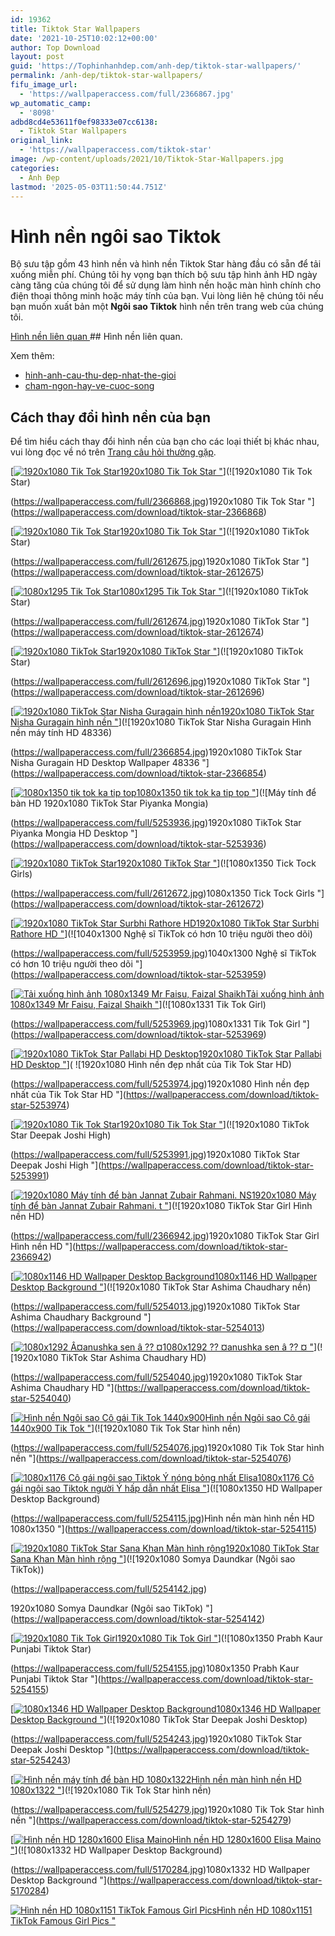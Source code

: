 ```yaml
---
id: 19362
title: Tiktok Star Wallpapers
date: '2021-10-25T10:02:12+00:00'
author: Top Download
layout: post
guid: 'https://Tophinhanhdep.com/anh-dep/tiktok-star-wallpapers/'
permalink: /anh-dep/tiktok-star-wallpapers/
fifu_image_url:
  - 'https://wallpaperaccess.com/full/2366867.jpg'
wp_automatic_camp:
  - '8098'
adbd8cd4e53611f0ef98333e07cc6138:
  - Tiktok Star Wallpapers
original_link:
  - 'https://wallpaperaccess.com/tiktok-star'
image: /wp-content/uploads/2021/10/Tiktok-Star-Wallpapers.jpg
categories:
  - Ảnh Đẹp
lastmod: '2025-05-03T11:50:44.751Z'
---
```

# Hình nền ngôi sao Tiktok

Bộ sưu tập gồm 43 hình nền và hình nền Tiktok Star hàng đầu có sẵn để tải xuống miễn phí. Chúng tôi hy vọng bạn thích bộ sưu tập hình ảnh HD ngày càng tăng của chúng tôi để sử dụng làm hình nền hoặc màn hình chính cho điện thoại thông minh hoặc máy tính của bạn. Vui lòng liên hệ chúng tôi nếu bạn muốn xuất bản một **Ngôi sao Tiktok** hình nền trên trang web của chúng tôi.

[Hình nền liên quan ](#related) ## Hình nền liên quan.

   
 Xem thêm:

   
- [hinh-anh-cau-thu-dep-nhat-the-gioi](https://tophinhanhdep.com/anh-dep/hinh-anh-cau-thu-dep-nhat-the-gioi/)
- [cham-ngon-hay-ve-cuoc-song](https://tophinhanhdep.com/nhung-cau-noi-hay/cham-ngon-hay-ve-cuoc-song/)

## Cách thay đổi hình nền của bạn

Để tìm hiểu cách thay đổi hình nền của bạn cho các loại thiết bị khác nhau, vui lòng đọc về nó trên [Trang câu hỏi thường gặp](https://tophinhanhdep.com/faq/).

  
[[![1920x1080 Tik Tok Star](https://wallpaperaccess.com/full/2366867.jpg)1920x1080 Tik Tok Star "](https://wallpaperaccess.com/download/tiktok-star-2366867)](![1920x1080 Tik Tok Star)

(https://wallpaperaccess.com/full/2366868.jpg)1920x1080 Tik Tok Star "](https://wallpaperaccess.com/download/tiktok-star-2366868)

[[![1920x1080 Tik Tok Star](https://wallpaperaccess.com/full/2612680.jpg)1920x1080 Tik Tok Star "](https://wallpaperaccess.com/download/tiktok-star-2612680)](![1920x1080 TikTok Star)

(https://wallpaperaccess.com/full/2612675.jpg)1920x1080 TikTok Star "](https://wallpaperaccess.com/download/tiktok-star-2612675)

[[![1080x1295 Tik Tok Star](https://wallpaperaccess.com/full/5253923.jpg)1080x1295 Tik Tok Star "](https://wallpaperaccess.com/download/tiktok-star-5253923)](![1920x1080 TikTok Star)

(https://wallpaperaccess.com/full/2612674.jpg)1920x1080 TikTok Star "](https://wallpaperaccess.com/download/tiktok-star-2612674)

[[![1920x1080 TikTok Star](https://wallpaperaccess.com/full/2612686.jpg)1920x1080 TikTok Star "](https://wallpaperaccess.com/download/tiktok-star-2612686)](![1920x1080 TikTok Star)

(https://wallpaperaccess.com/full/2612696.jpg)1920x1080 TikTok Star "](https://wallpaperaccess.com/download/tiktok-star-2612696)

[[![1920x1080 TikTok Star Nisha Guragain hình nền](https://wallpaperaccess.com/full/2530288.jpg)1920x1080 TikTok Star Nisha Guragain hình nền "](https://wallpaperaccess.com/download/tiktok-star-2530288)](![1920x1080 TikTok Star Nisha Guragain Hình nền máy tính HD 48336)

(https://wallpaperaccess.com/full/2366854.jpg)1920x1080 TikTok Star Nisha Guragain HD Desktop Wallpaper 48336 "](https://wallpaperaccess.com/download/tiktok-star-2366854)

[[![1080x1350 tik tok ka tip top](https://wallpaperaccess.com/full/5253931.jpg)1080x1350 tik tok ka tip top "](https://wallpaperaccess.com/download/tiktok-star-5253931)](![Máy tính để bàn HD 1920x1080 TikTok Star Piyanka Mongia)

(https://wallpaperaccess.com/full/5253936.jpg)1920x1080 TikTok Star Piyanka Mongia HD Desktop "](https://wallpaperaccess.com/download/tiktok-star-5253936)

[[![1920x1080 TikTok Star](https://wallpaperaccess.com/full/2612676.jpg)1920x1080 TikTok Star "](https://wallpaperaccess.com/download/tiktok-star-2612676)](![1080x1350 Tick Tock Girls)

(https://wallpaperaccess.com/full/2612672.jpg)1080x1350 Tick Tock Girls "](https://wallpaperaccess.com/download/tiktok-star-2612672)

[[![1920x1080 TikTok Star Surbhi Rathore HD](https://wallpaperaccess.com/full/5253948.jpg)1920x1080 TikTok Star Surbhi Rathore HD "](https://wallpaperaccess.com/download/tiktok-star-5253948)](![1040x1300 Nghệ sĩ TikTok có hơn 10 triệu người theo dõi)

(https://wallpaperaccess.com/full/5253959.jpg)1040x1300 Nghệ sĩ TikTok có hơn 10 triệu người theo dõi "](https://wallpaperaccess.com/download/tiktok-star-5253959)

[[![Tải xuống hình ảnh 1080x1349 Mr Faisu, Faizal Shaikh](https://wallpaperaccess.com/full/5253965.jpg)Tải xuống hình ảnh 1080x1349 Mr Faisu, Faizal Shaikh "](https://wallpaperaccess.com/download/tiktok-star-5253965)](![1080x1331 Tik Tok Girl)

(https://wallpaperaccess.com/full/5253969.jpg)1080x1331 Tik Tok Girl "](https://wallpaperaccess.com/download/tiktok-star-5253969)

[[![1920x1080 TikTok Star Pallabi HD Desktop](https://wallpaperaccess.com/full/4976982.jpg)1920x1080 TikTok Star Pallabi HD Desktop "](https://wallpaperaccess.com/download/tiktok-star-4976982)]( ![1920x1080 Hình nền đẹp nhất của Tik Tok Star HD)

(https://wallpaperaccess.com/full/5253974.jpg)1920x1080 Hình nền đẹp nhất của Tik Tok Star HD "](https://wallpaperaccess.com/download/tiktok-star-5253974)

[[![1920x1080 Tik Tok Star](https://wallpaperaccess.com/full/5253982.jpg)1920x1080 Tik Tok Star "](https://wallpaperaccess.com/download/tiktok-star-5253982)](![1920x1080 TikTok Star Deepak Joshi High)

(https://wallpaperaccess.com/full/5253991.jpg)1920x1080 TikTok Star Deepak Joshi High "](https://wallpaperaccess.com/download/tiktok-star-5253991)

[[![1920x1080 Máy tính để bàn Jannat Zubair Rahmani.  NS](https://wallpaperaccess.com/full/2014510.jpg)1920x1080 Máy tính để bàn Jannat Zubair Rahmani. t "](https://wallpaperaccess.com/download/tiktok-star-2014510)](![1920x1080 TikTok Star Girl Hình nền HD)

(https://wallpaperaccess.com/full/2366942.jpg)1920x1080 TikTok Star Girl Hình nền HD "](https://wallpaperaccess.com/download/tiktok-star-2366942)

[[![1080x1146 HD Wallpaper Desktop Background](https://wallpaperaccess.com/full/5254001.jpg)1080x1146 HD Wallpaper Desktop Background "](https://wallpaperaccess.com/download/tiktok-star-5254001)](![1920x1080 TikTok Star Ashima Chaudhary nền)

(https://wallpaperaccess.com/full/5254013.jpg)1920x1080 TikTok Star Ashima Chaudhary Background "](https://wallpaperaccess.com/download/tiktok-star-5254013)

[[![1080x1292 Â¤anushka sen â ?? ¤](https://wallpaperaccess.com/full/5254035.jpg)1080x1292 ?? ¤anushka sen â ?? ¤ "](https://wallpaperaccess.com/download/tiktok-star-5254035)](![1920x1080 TikTok Star Ashima Chaudhary HD)

(https://wallpaperaccess.com/full/5254040.jpg)1920x1080 TikTok Star Ashima Chaudhary HD "](https://wallpaperaccess.com/download/tiktok-star-5254040)

[[![Hình nền Ngôi sao Cô gái Tik Tok 1440x900](https://wallpaperaccess.com/full/5254049.jpg)Hình nền Ngôi sao Cô gái 1440x900 Tik Tok "](https://wallpaperaccess.com/download/tiktok-star-5254049)](![1920x1080 Tik Tok Star hình nền)

(https://wallpaperaccess.com/full/5254076.jpg)1920x1080 Tik Tok Star hình nền "](https://wallpaperaccess.com/download/tiktok-star-5254076)

[[![1080x1176 Cô gái ngôi sao Tiktok Ý nóng bỏng nhất Elisa](https://wallpaperaccess.com/full/5254101.jpg)1080x1176 Cô gái ngôi sao Tiktok người Ý hấp dẫn nhất Elisa "](https://wallpaperaccess.com/download/tiktok-star-5254101)](![1080x1350 HD Wallpaper Desktop Background)

(https://wallpaperaccess.com/full/5254115.jpg)Hình nền màn hình nền HD 1080x1350 "](https://wallpaperaccess.com/download/tiktok-star-5254115)

[[![1920x1080 TikTok Star Sana Khan Màn hình rộng](https://wallpaperaccess.com/full/5254131.jpg)1920x1080 TikTok Star Sana Khan Màn hình rộng "](https://wallpaperaccess.com/download/tiktok-star-5254131)](![1920x1080 Somya Daundkar (Ngôi sao TikTok))

(https://wallpaperaccess.com/full/5254142.jpg)

1920x1080 Somya Daundkar (Ngôi sao TikTok) "](https://wallpaperaccess.com/download/tiktok-star-5254142)

[[![1920x1080 Tik Tok Girl](https://wallpaperaccess.com/full/5254144.jpg)1920x1080 Tik Tok Girl "](https://wallpaperaccess.com/download/tiktok-star-5254144)](![1080x1350 Prabh Kaur Punjabi Tiktok Star)

(https://wallpaperaccess.com/full/5254155.jpg)1080x1350 Prabh Kaur Punjabi Tiktok Star "](https://wallpaperaccess.com/download/tiktok-star-5254155)

[[![1080x1346 HD Wallpaper Desktop Background](https://wallpaperaccess.com/full/5254227.jpg)1080x1346 HD Wallpaper Desktop Background "](https://wallpaperaccess.com/download/tiktok-star-5254227)](![1920x1080 TikTok Star Deepak Joshi Desktop)

(https://wallpaperaccess.com/full/5254243.jpg)1920x1080 TikTok Star Deepak Joshi Desktop "](https://wallpaperaccess.com/download/tiktok-star-5254243)

[[![Hình nền máy tính để bàn HD 1080x1322](https://wallpaperaccess.com/full/5254254.jpg)Hình nền màn hình nền HD 1080x1322 "](https://wallpaperaccess.com/download/tiktok-star-5254254)](![1920x1080 Tik Tok Star hình nền)

(https://wallpaperaccess.com/full/5254279.jpg)1920x1080 Tik Tok Star hình nền "](https://wallpaperaccess.com/download/tiktok-star-5254279)

[[![Hình nền HD 1280x1600 Elisa Maino](https://wallpaperaccess.com/full/2996162.jpg)Hình nền HD 1280x1600 Elisa Maino "](https://wallpaperaccess.com/download/tiktok-star-2996162)](![1080x1332 HD Wallpaper Desktop Background)

(https://wallpaperaccess.com/full/5170284.jpg)1080x1332 HD Wallpaper Desktop Background "](https://wallpaperaccess.com/download/tiktok-star-5170284)

[![Hình nền HD 1080x1151 TikTok Famous Girl Pics](https://wallpaperaccess.com/full/5254299.jpg)Hình nền HD 1080x1151 TikTok Famous Girl Pics "](https://wallpaperaccess.com/download/tiktok-star-5254299)

